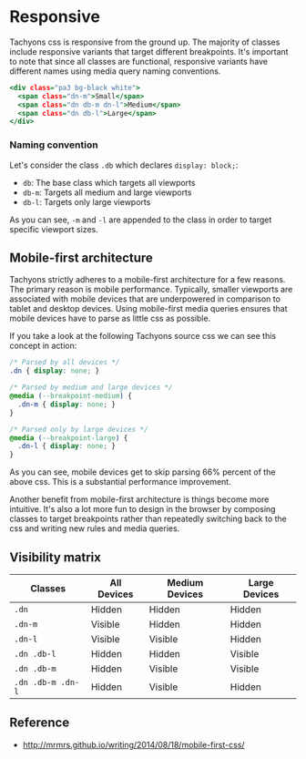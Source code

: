 # Responsive

Tachyons css is responsive from the ground up.
The majority of classes include responsive variants that target different breakpoints.
It's important to note that since all classes are functional, responsive variants have different names using media query naming conventions.

```.html
<div class="pa3 bg-black white">
  <span class="dn-m">Small</span>
  <span class="dn db-m dn-l">Medium</span>
  <span class="dn db-l">Large</span>
</div>
```

### Naming convention

Let's consider the class `.db` which declares `display: block;`:

- `db`: The base class which targets all viewports
- `db-m`: Targets all medium and large viewports
- `db-l`: Targets only large viewports

As you can see, `-m` and `-l` are appended to the class in order to target specific viewport sizes.

## Mobile-first architecture

Tachyons strictly adheres to a mobile-first architecture for a few reasons.
The primary reason is mobile performance.
Typically, smaller viewports are associated with mobile devices that are underpowered in comparison to tablet and desktop devices.
Using mobile-first media queries ensures that mobile devices have to parse as little css as possible.

If you take a look at the following Tachyons source css we can see this concept in action:

```css
/* Parsed by all devices */
.dn { display: none; }

/* Parsed by medium and large devices */
@media (--breakpoint-medium) {
  .dn-m { display: none; }
}

/* Parsed only by large devices */
@media (--breakpoint-large) {
  .dn-l { display: none; }
}
```

As you can see, mobile devices get to skip parsing 66% percent of the above css.
This is a substantial performance improvement.

Another benefit from mobile-first architecture is things become more intuitive.
It's also a lot more fun to design in the browser by composing classes to target breakpoints rather than repeatedly switching back to the css and writing new rules and media queries.

## Visibility matrix

Classes | All Devices | Medium Devices | Large Devices
------- | ----------- | -------------- | -------------
`.dn` | Hidden | Hidden | Hidden
`.dn-m` | Visible | Hidden | Hidden
`.dn-l` | Visible | Visible | Hidden
`.dn .db-l` | Hidden | Hidden | Visible
`.dn .db-m` | Hidden | Visible | Visible
`.dn .db-m .dn-l` | Hidden | Visible | Hidden

## Reference

- http://mrmrs.github.io/writing/2014/08/18/mobile-first-css/

